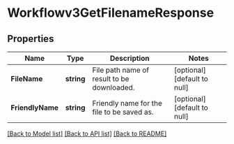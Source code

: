 # Workflowv3GetFilenameResponse

## Properties
Name | Type | Description | Notes
------------ | ------------- | ------------- | -------------
**FileName** | **string** | File path name of result to be downloaded. | [optional] [default to null]
**FriendlyName** | **string** | Friendly name for the file to be saved as. | [optional] [default to null]

[[Back to Model list]](../README.md#documentation-for-models) [[Back to API list]](../README.md#documentation-for-api-endpoints) [[Back to README]](../README.md)

